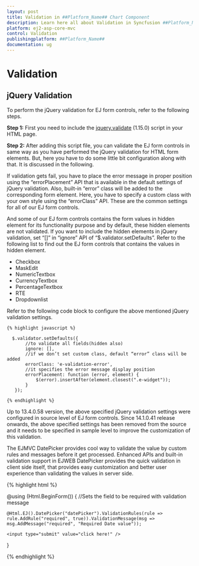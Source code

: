 ```yaml
---
layout: post
title: Validation in ##Platform_Name## Chart Component
description: Learn here all about Validation in Syncfusion ##Platform_Name## Chart component and more.
platform: ej2-asp-core-mvc
control: Validation
publishingplatform: ##Platform_Name##
documentation: ug
---
```


# Validation

## jQuery Validation

To perform the jQuery validation for EJ form controls, refer to the following steps.

**Step 1:** First you need to include the [jquery.validate](http://www.nuget.org/packages/jQuery.Validation/#) (1.15.0) script in your HTML page.

**Step 2:** After adding this script file, you can validate the EJ form controls in same way as you have performed the jQuery validation for HTML form elements. But, here you have to do some little bit configuration along with that. It is discussed in the following.

If validation gets fail, you have to place the error message in proper position using the “errorPlacement” API that is available in the default settings of jQuery validation. Also, built-in “error” class will be added to the corresponding form element. Here, you have to specify a custom class with your own style using the “errorClass” API. These are the common settings for all of our EJ form controls.

And some of our EJ form controls contains the form values in hidden element for its functionality purpose and by default, these hidden elements are not validated. If you want to include the hidden elements in jQuery validation, set “[]” in “ignore” API of “$.validator.setDefaults”. Refer to the following list to find out the EJ form controls that contains the values in hidden element.

* Checkbox
* MaskEdit
* NumericTextbox
* CurrencyTextbox
* PercentageTextbox
* RTE
* Dropdownlist

Refer to the following code block to configure the above mentioned jQuery validation settings.


    {% highlight javascript %}
    
      $.validator.setDefaults({
           //to validate all fields(hidden also)
           ignore: [],
           //if we don’t set custom class, default “error” class will be added
           errorClass: 'e-validation-error',
           //it specifies the error message display position
           errorPlacement: function (error, element) {
               $(error).insertAfter(element.closest(".e-widget"));
           }
       });

    {% endhighlight %}

Up to 13.4.0.58 version, the above specified jQuery validation settings were configured in source level of EJ form controls. Since 14.1.0.41 release onwards, the above specified settings has been removed from the source and it needs to be specified in sample level to improve the customization of this validation.

The EJMVC DatePicker provides cool way to validate the value by custom rules and messages before it get processed. Enhanced APIs and built-in validation support in EJWEB DatePicker provides the quick validation in client side itself, that provides easy customization and better user experience than validating the values in server side.

{% highlight html %}

@using (Html.BeginForm())
{
    //Sets the field to be required with validation message

    @Html.EJ().DatePicker("datePicker").ValidationRules(rule => rule.AddRule("required", true)).ValidationMessage(msg => msg.AddMessage("required", "Required Date value"));

    <input type="submit" value="click here!" />

}

{% endhighlight %}